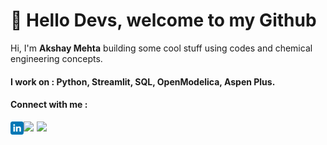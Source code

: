 # :wave: Hello Devs, welcome to my Github
Hi, I'm **Akshay Mehta** building some cool stuff using codes and chemical engineering concepts.
#### I work on : Python, Streamlit, SQL, OpenModelica, Aspen Plus.
#### Connect with me :
<a href="https://www.linkedin.com/in/akshaymehta7837/">
  <img align="left" alt="Akshay Mehta Linkdin" width="21px" src="https://raw.githubusercontent.com/edent/SuperTinyIcons/099dc12b59179d07d534069bc8551718f786d91a/images/svg/linkedin.svg" />
</a>
<a href="https://www.hackerrank.com/Mehta_Akshay">
  <img align="left" alt=" " width="21px" src="https://en.wikipedia.org/wiki/HackerRank#/media/File:HackerRank_Icon-1000px.png" />
<img src="https://i.graphicmama.com/blog/wp-content/uploads/2016/12/06085555/dribbble_1.gif" width="800"/>


